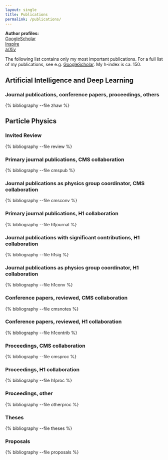 ```yaml
---
layout: single
title: Publications
permalink: /publications/
---
```


**Author profiles:**  
[GoogleScholar](https://scholar.google.com/citations?user=ZgO3g3QAAAAJ)  
[Inspire](http://inspirehep.net/search?p=exactauthor%3AF.P.Schilling.1)  
[arXiv](http://arxiv.org/find/grp_physics/1/au:+schilling_f_p/0/1/0/all/0/1)  

The following list contains only my most important publications. For a full list of my publications, see e.g. [GoogleScholar](https://scholar.google.com/citations?user=ZgO3g3QAAAAJ). My h-index is ca. 150.


## Artificial Intelligence and Deep Learning

### Journal publications, conference papers, proceedings, others

{% bibliography --file zhaw %}


## Particle Physics


### Invited Review 

{% bibliography --file review %}

### Primary journal publications, CMS collaboration

{% bibliography --file cmspub %}

### Journal publications as physics group coordinator, CMS collaboration

{% bibliography --file cmsconv %}

### Primary journal publications, H1 collaboration

{% bibliography --file h1journal %}

### Journal publications with significant contributions, H1 collaboration

{% bibliography --file h1sig %}

### Journal publications as physics group coordinator, H1 collaboration

{% bibliography --file h1conv %}

### Conference papers, reviewed, CMS collaboration

{% bibliography --file cmsnotes %}

### Conference papers, reviewed, H1 collaboration

{% bibliography --file h1contrib %}

### Proceedings, CMS collaboration

{% bibliography --file cmsproc %}

### Proceedings, H1 collaboration

{% bibliography --file h1proc %}

### Proceedings, other

{% bibliography --file otherproc %}

### Theses

{% bibliography --file theses %}

### Proposals

{% bibliography --file proposals %}

























